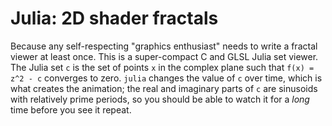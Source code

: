 Julia: 2D shader fractals
=====

Because any self-respecting "graphics enthusiast" needs to write a fractal
viewer at least once. This is a super-compact C and GLSL Julia set viewer. The
Julia set `c` is the set of points `x` in the complex plane such that `f(x) =
z^2 - c` converges to zero. `julia` changes the value of `c` over time, which is
what creates the animation; the real and imaginary parts of `c` are sinusoids
with relatively prime periods, so you should be able to watch it for a _long_
time before you see it repeat.
